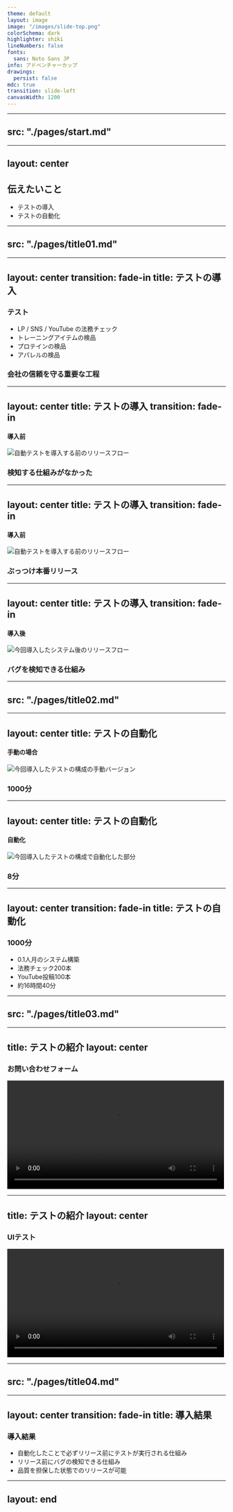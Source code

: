 ```yaml
---
theme: default
layout: image
image: "/images/slide-top.png"
colorSchema: dark
highlighter: shiki
lineNumbers: false
fonts:
  sans: Noto Sans JP
info: アドベンチャーカップ
drawings:
  persist: false
mdc: true
transition: slide-left
canvasWidth: 1200
---
```


---
src: "./pages/start.md"
---

---
layout: center
---

<h2 class="text-center font-bold">伝えたいこと</h2>

<ul class="mt-30 table text-left mx-auto">
  <li v-click class="pb-4 text-5xl font-bold"><span class="strong">テスト</span>の導入</li>
  <li v-click class="pb-4 text-5xl font-bold">テストの<span class="strong">自動化</span></li>
</ul>

<!--
1. テストという防御する役割のシステムを導入したこと
2. そして導入したテストを自動化したこと

対象はコーポレートサイト。
それを前提で進めさせていただきます。
-->

---
src: "./pages/title01.md"
---

---
layout: center
transition: fade-in
title: テストの導入
---

<h3 class="text-center font-bold">テスト</h3>

<ul class="mt-20 table text-left mx-auto">
  <li v-click class="pb-4 text-3xl">LP / SNS / YouTube の法務チェック</li>
  <li v-click class="pb-4 text-3xl">トレーニングアイテムの検品</li>
  <li v-click class="pb-4 text-3xl">プロテインの検品</li>
  <li v-click class="pb-4 text-3xl">アパレルの検品</li>
</ul>

<div class="text-center mb-2">
  <mdi-arrow-down-bold v-click class="h-30 w-30" />
</div>

<h3 v-after class="text-center font-bold strong">会社の信頼を守る重要な工程</h3>

---
layout: center
title: テストの導入
transition: fade-in
---

<h4 class="font-bold mb-10 text-center">導入前</h4>

<div v-click>
  <img src="/images/cs-top.png" class="block aspect-auto h-4/5" alt="自動テストを導入する前のリリースフロー" />
</div>

<div class="text-center">
  <mdi-arrow-down-bold v-click class="h-30 w-30" />
</div>

<h3 v-after class="text-center font-bold strong" >検知する仕組みがなかった</h3>

<!--
以前の構成はそもそもテストなかった。

そもそも検知できる仕組みがなかった
もしバク等が発生した場合はリリースしてから気づく or もしくはそもそも気付けない状態だった。

プロテインの検品ないのめっちゃ怖いですよね？
それと同じことが起こっている状況でした。
-->

---
layout: center
title: テストの導入
transition: fade-in
---
<h4 class="font-bold mb-10 text-center">導入前</h4>

<div>
  <img src="/images/cs-top.png" class="block aspect-auto h-4/5" alt="自動テストを導入する前のリリースフロー" />
</div>

<div class="text-center">
  <mdi-arrow-down-bold class="h-30 w-30" />
</div>

<h3 v-click class="text-center font-bold strong" >ぶっつけ本番リリース</h3>

---
layout: center
title: テストの導入
transition: fade-in
---

<h4 class="font-bold mb-10 text-center">導入後</h4>

<div>
  <img src="/images/composition-test.png" class="w-full h-full" alt="今回導入したシステム後のリリースフロー" />
</div>

<div class="text-center">
  <mdi-arrow-down-bold v-click class="h-30 w-30" />
</div>

<h3 v-after class="text-center font-bold strong">バグを検知できる仕組み</h3>

---
src: "./pages/title02.md"
---


---
layout: center
title: テストの自動化
---

<h4 class="font-bold mb-10 text-center">手動の場合</h4>

<div v-click>
  <img src="/images/composition-manual.png" class="w-full h-full" alt="今回導入したテストの構成の手動バージョン" />
</div>

<div class="text-center">
  <mdi-arrow-down-bold v-click class="h-30 w-30" />
</div>

<h3 v-after class="text-center font-bold strong">1000分</h3>

---
layout: center
title: テストの自動化
---

<h4 class="font-bold mb-10 text-center">自動化</h4>

<div>
  <img src="/images/composition-auto.png" class="w-full h-full" alt="今回導入したテストの構成で自動化した部分" />
</div>

<div class="text-center">
  <mdi-arrow-down-bold v-click class="h-30 w-30" />
</div>

<h3 v-after class="text-center font-bold strong">8分</h3>

---
layout: center
transition: fade-in
title: テストの自動化
---

<h3 class="mb-30 text-center strong">1000分</h3>

<ul class="mt-10 table text-left m-auto">
  <li v-click class="pb-4 text-3xl"><span class="strong">0.1人月</span>のシステム構築</li>
  <li v-click class="pb-4 text-3xl">法務チェック<span class="strong">200本</span></li>
  <li v-click class="pb-4 text-3xl">YouTube投稿<span class="strong">100本</span></li>
  <li v-click class="text-3xl">約16時間40分</li>
</ul>


---
src: "./pages/title03.md"
---

---
title: テストの紹介
layout: center
---

<h3 class="text-center font-bold mb-30">お問い合わせフォーム</h3>

<video controls width="500" class="mx-auto">
  <source src="/videos/contact.mp4" type="video/mp4" />
</video>

---
title: テストの紹介
layout: center
---

<h3 class="text-center font-bold mb-30">UIテスト</h3>

<video controls width="500" class="mx-auto">
  <source src="/videos/ui-test.mp4" type="video/mp4" />
</video>

---
src: "./pages/title04.md"
---

---
layout: center
transition: fade-in
title: 導入結果
---

<h3 class="mb-30 text-center font-bold">導入結果</h3>

<ul class="mt-10 table text-left m-auto">
  <li v-click class="pb-4 text-3xl">自動化したことで必ずリリース前にテストが実行される仕組み</li>
  <li v-click class="pb-4 text-3xl">リリース前にバグの検知できる仕組み</li>
  <li v-click class="text-3xl">品質を担保した状態でのリリースが可能</li>
</ul>

---
layout: end
---